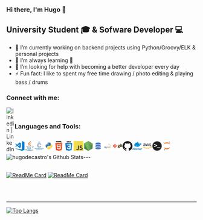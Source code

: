 ### Hi there, I'm Hugo 👋


## University Student :mortar_board: & Sofware Developer :computer:
- 🔭 I’m currently working on backend projects using Python/Groovy/ELK & personal projects
- 🌱 I’m always learning :book:
- 🤔 I’m looking for help with becoming a better developer every day
- ⚡ Fun fact: I like to spent my free time drawing / photo editing & playing bass / drums

### Connect with me:

[<img align="left" alt="linkedin | LinkedIn" width="22px" src="https://cdn.jsdelivr.net/npm/simple-icons@v3/icons/linkedin.svg" />][linkedin]

<br />

### Languages and Tools:

[<img align="left" alt="Visual Studio Code" width="26px" src="https://raw.githubusercontent.com/github/explore/80688e429a7d4ef2fca1e82350fe8e3517d3494d/topics/visual-studio-code/visual-studio-code.png" />][visualstudiocode]
[<img align="left" alt="Java" width="26px" src="https://raw.githubusercontent.com/github/explore/80688e429a7d4ef2fca1e82350fe8e3517d3494d/topics/java/java.png" />][java]
[<img align="left" alt="C/C++" width="26px" src="https://raw.githubusercontent.com/github/explore/80688e429a7d4ef2fca1e82350fe8e3517d3494d/topics/c/c.png" />][c/c++]
[<img align="left" alt="Python" width="26px" src="https://raw.githubusercontent.com/github/explore/80688e429a7d4ef2fca1e82350fe8e3517d3494d/topics/python/python.png" />][python]
[<img align="left" alt="HTML5" width="26px" src="https://raw.githubusercontent.com/github/explore/80688e429a7d4ef2fca1e82350fe8e3517d3494d/topics/html/html.png" />][html5]
[<img align="left" alt="CSS3" width="26px" src="https://raw.githubusercontent.com/github/explore/80688e429a7d4ef2fca1e82350fe8e3517d3494d/topics/css/css.png" />][css3]
[<img align="left" alt="JavaScript" width="26px" src="https://raw.githubusercontent.com/github/explore/80688e429a7d4ef2fca1e82350fe8e3517d3494d/topics/javascript/javascript.png" />][javascript]
[<img align="left" alt="Node.js" width="26px" src="https://raw.githubusercontent.com/github/explore/80688e429a7d4ef2fca1e82350fe8e3517d3494d/topics/nodejs/nodejs.png" />][nodejs]
[<img align="left" alt="SQL" width="26px" src="https://raw.githubusercontent.com/github/explore/80688e429a7d4ef2fca1e82350fe8e3517d3494d/topics/sql/sql.png" />][sql]
[<img align="left" alt="MySQL" width="26px" src="https://raw.githubusercontent.com/github/explore/80688e429a7d4ef2fca1e82350fe8e3517d3494d/topics/mysql/mysql.png" />][mysql]
[<img align="left" alt="Git" width="26px" src="https://raw.githubusercontent.com/github/explore/80688e429a7d4ef2fca1e82350fe8e3517d3494d/topics/git/git.png" />][git]
[<img align="left" alt="GitHub" width="26px" src="https://raw.githubusercontent.com/github/explore/78df643247d429f6cc873026c0622819ad797942/topics/github/github.png" />][github]
[<img align="left" alt="Docker" width="26px" src="https://raw.githubusercontent.com/github/explore/80688e429a7d4ef2fca1e82350fe8e3517d3494d/topics/docker/docker.png" />][docker]
[<img align="left" alt="AWS" width="26px" src="https://raw.githubusercontent.com/github/explore/fbceb94436312b6dacde68d122a5b9c7d11f9524/topics/aws/aws.png" />][aws]
[<img align="left" alt="Terminal" width="26px" src="https://raw.githubusercontent.com/github/explore/80688e429a7d4ef2fca1e82350fe8e3517d3494d/topics/terminal/terminal.png" />][terminal]
[<img align="left" alt="JupyterNotebook" width="26px" src="https://raw.githubusercontent.com/github/explore/80688e429a7d4ef2fca1e82350fe8e3517d3494d/topics/jupyter-notebook/jupyter-notebook.png" />][jupyternotebook]
---

<br />
<br />

<img align="left" alt="hugodecastro's Github Stats" src="https://github-readme-stats.codestackr.vercel.app/api?username=hugodecastro&show_icons=true&hide_border=true&count_private=true&theme=nord" />
---

<br />
<br />

[![ReadMe Card](https://github-readme-stats.vercel.app/api/pin/?username=hugodecastro&repo=bootcamp-ml_got_dataset&show_owner=true&theme=nord)](https://github.com/hugodecastro/bootcamp-ml_got_dataset)
[![ReadMe Card](https://github-readme-stats.vercel.app/api/pin/?username=hugodecastro&repo=solid-completo&show_owner=true&theme=nord)](https://github.com/hugodecastro/solid-completo)

<br />
<br />

---

[![Top Langs](https://github-readme-stats.vercel.app/api/top-langs/?username=hugodecastro&theme=nord)](https://github.com/hugodecastro/hugodecastro)

[linkedin]: https://www.linkedin.com/in/hugo-de-castro-1a8901149/
[visualstudiocode]: https://raw.githubusercontent.com/github/explore/80688e429a7d4ef2fca1e82350fe8e3517d3494d/topics/visual-studio-code/visual-studio-code.png
[java]: https://raw.githubusercontent.com/github/explore/80688e429a7d4ef2fca1e82350fe8e3517d3494d/topics/java/java.png
[c/c++]: https://raw.githubusercontent.com/github/explore/80688e429a7d4ef2fca1e82350fe8e3517d3494d/topics/c/c.png
[python]: https://raw.githubusercontent.com/github/explore/80688e429a7d4ef2fca1e82350fe8e3517d3494d/topics/python/python.png
[html5]: https://raw.githubusercontent.com/github/explore/80688e429a7d4ef2fca1e82350fe8e3517d3494d/topics/html/html.png
[css3]: https://raw.githubusercontent.com/github/explore/80688e429a7d4ef2fca1e82350fe8e3517d3494d/topics/css/css.png
[javascript]: https://raw.githubusercontent.com/github/explore/80688e429a7d4ef2fca1e82350fe8e3517d3494d/topics/javascript/javascript.png
[nodejs]: https://raw.githubusercontent.com/github/explore/80688e429a7d4ef2fca1e82350fe8e3517d3494d/topics/nodejs/nodejs.png
[sql]: https://raw.githubusercontent.com/github/explore/80688e429a7d4ef2fca1e82350fe8e3517d3494d/topics/sql/sql.png
[mysql]: https://raw.githubusercontent.com/github/explore/80688e429a7d4ef2fca1e82350fe8e3517d3494d/topics/mysql/mysql.png
[git]: https://raw.githubusercontent.com/github/explore/80688e429a7d4ef2fca1e82350fe8e3517d3494d/topics/git/git.png
[github]: https://raw.githubusercontent.com/github/explore/78df643247d429f6cc873026c0622819ad797942/topics/github/github.png
[docker]: https://raw.githubusercontent.com/github/explore/80688e429a7d4ef2fca1e82350fe8e3517d3494d/topics/docker/docker.png
[aws]: https://raw.githubusercontent.com/github/explore/fbceb94436312b6dacde68d122a5b9c7d11f9524/topics/aws/aws.png
[terminal]: https://raw.githubusercontent.com/github/explore/80688e429a7d4ef2fca1e82350fe8e3517d3494d/topics/terminal/terminal.png
[jupyternotebook]: https://raw.githubusercontent.com/github/explore/80688e429a7d4ef2fca1e82350fe8e3517d3494d/topics/jupyter-notebook/jupyter-notebook.png
